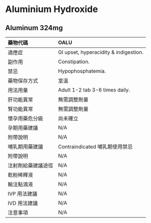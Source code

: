 # Aluminium Hydroxide

## Aluminum 324mg

| 藥物代碼 | OALU |
| :--- | :--- |
| 適應症 | GI upset, hyperacidity & indigestion. |
| 副作用 | Constipation. |
| 禁忌 | Hypophosphatemia. |
| 藥物保存方式 | 室溫 |
| 用法用量 | Adult 1-2 tab 3-6 times daily. |
| 肝功能異常 | 無需調整劑量 |
| 腎功能異常 | 無需調整劑量 |
| 懷孕用藥危分級 | 尚未確立 |
| 孕期用藥建議 | N/A |
| 附帶說明 | N/A |
| 哺乳期用藥建議 | Contraindicated 哺乳期使用禁忌 |
| 附帶說明 | N/A |
| 注射劑給藥建議途徑 | N/A |
| 乾粉稀釋液 | N/A |
| 輸注點滴液 | N/A |
| IVP 用法建議 | N/A |
| IVD 用法建議 | N/A |
| 注意事項 | N/A |

